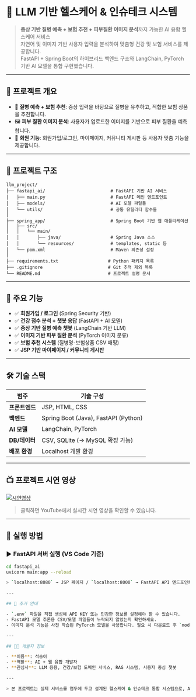 # 🧠 LLM 기반 헬스케어 & 인슈테크 시스템

> **증상 기반 질병 예측 + 보험 추천 + 피부질환 이미지 분석**까지 가능한 AI 융합 헬스케어 서비스  
> 자연어 및 이미지 기반 사용자 입력을 분석하여 맞춤형 건강 및 보험 서비스를 제공합니다.  
> FastAPI + Spring Boot의 하이브리드 백엔드 구조와 LangChain, PyTorch 기반 AI 모델을 통합 구현했습니다.

---

## 🎯 프로젝트 개요

- 🧬 **질병 예측 + 보험 추천**: 증상 입력을 바탕으로 질병을 유추하고, 적합한 보험 상품을 추천합니다.
- 🖼️ **피부 질환 이미지 분석**: 사용자가 업로드한 이미지를 기반으로 피부 질환을 예측합니다.
- 🙋 **회원 기능**: 회원가입/로그인, 마이페이지, 커뮤니티 게시판 등 사용자 맞춤 기능을 제공합니다.

---
## 📂 프로젝트 구조

```
llm_project/
├── fastapi_ai/                         # FastAPI 기반 AI 서비스
│   ├── main.py                         # FastAPI 메인 엔드포인트
│   ├── models/                         # AI 모델 파일들
│   └── utils/                          # 공통 유틸리티 함수들
│
├── spring_app/                         # Spring Boot 기반 웹 애플리케이션
│   ├── src/
│   │   └── main/
│   │       ├── java/                   # Spring Java 소스
│   │       └── resources/              # templates, static 등
│   └── pom.xml                         # Maven 의존성 설정
│
├── requirements.txt                   # Python 패키지 목록
├── .gitignore                         # Git 추적 제외 목록
└── README.md                          # 프로젝트 설명 문서
```



---

## 🔧 주요 기능

- ✅ **회원가입 / 로그인** (Spring Security 기반)
- ✅ **건강 점수 분석 + 챗봇 응답** (FastAPI + AI 모델)
- ✅ **증상 기반 질병 예측 챗봇** (LangChain 기반 LLM)
- ✅ **이미지 기반 피부 질환 분석** (PyTorch 이미지 분류)
- ✅ **보험 추천 시스템** (질병명-보험상품 CSV 매핑)
- ✅ **JSP 기반 마이페이지 / 커뮤니티 게시판**

---

## 🛠️ 기술 스택

| 범주        | 기술 구성                             |
|-------------|----------------------------------------|
| **프론트엔드** | JSP, HTML, CSS                        |
| **백엔드**     | Spring Boot (Java), FastAPI (Python) |
| **AI 모델**    | LangChain, PyTorch                   |
| **DB/데이터**  | CSV, SQLite (→ MySQL 확장 가능)     |
| **배포 환경**  | Localhost 개발 환경                  |

---

## 📺 프로젝트 시연 영상

[![시연영상](images/sum.png)](https://www.youtube.com/watch?v=fuqEwFal0tw)

> 클릭하면 YouTube에서 실시간 시연 영상을 확인할 수 있습니다.

---

## 🚀 실행 방법

### ▶ FastAPI 서버 실행 (VS Code 기준)

```bash
cd fastapi_ai
uvicorn main:app --reload

> `localhost:8080` → JSP 페이지 / `localhost:8000` → FastAPI API 엔드포인트

---

## 📌 추가 안내

- `.env` 파일을 직접 생성해 API KEY 또는 민감한 정보를 설정해야 할 수 있습니다.
- FastAPI 모델 추론용 CSV/모델 파일들이 누락되지 않았는지 확인하세요.
- 이미지 분석 기능은 사전 학습된 PyTorch 모델을 사용합니다. 필요 시 다운로드 후 `models/` 폴더에 배치하세요.

---

## 👩‍💻 개발자 정보

- **이름**: 석송이  
- **역할**: AI + 웹 융합 개발자  
- **관심사**: LLM 응용, 건강/보험 도메인 서비스, RAG 시스템, 사용자 중심 챗봇

---

> 본 프로젝트는 실제 서비스를 염두에 두고 설계된 헬스케어 & 인슈테크 통합 시스템으로, AI 모델 활용과 웹 백엔드 통합에 대한 역량을 실질적으로 보여주는 포트폴리오입니다.
